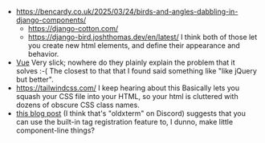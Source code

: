 - <https://bencardy.co.uk/2025/03/24/birds-and-angles-dabbling-in-django-components/>
  - <https://django-cotton.com/>
  - <https://django-bird.joshthomas.dev/en/latest/>
  I think both of those let you create new html elements, and define their appearance and behavior.
- [Vue](https://2025.djangocon.us/talks/unleash-your-django-frontend-integrate-web-components-into-django-templates-with-vue/)
  Very slick; nowhere do they plainly explain the problem that it solves :-(  The closest to that that I found said something like "like jQuery but better".
- <https://tailwindcss.com/> I keep hearing about this
  Basically lets you squash your CSS file into your HTML, so your html is cluttered with dozens of obscure CSS class names.
- [this blog post](https://softwarecrafts.uk/100-words/day-270) (I think that's "oldxterm" on Discord) suggests that you can use the built-in tag registration feature to, I dunno, make little component-line things?
